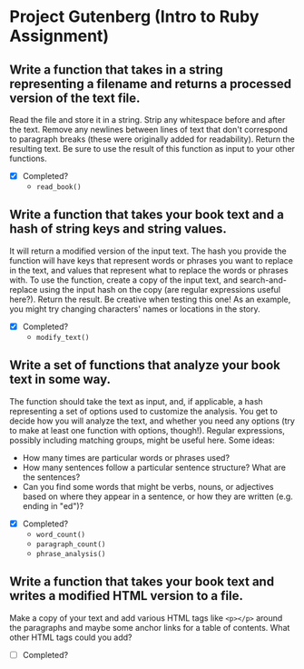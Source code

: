 # Project Gutenberg (Intro to Ruby Assignment)

## Write a function that takes in a string representing a filename and returns a processed version of the text file.
Read the file and store it in a string. Strip any whitespace before and after the text. Remove any newlines between lines of text that don't correspond to paragraph breaks (these were originally added for readability). Return the resulting text. Be sure to use the result of this function as input to your other functions.
- [x] Completed?
  - `read_book()`

## Write a function that takes your book text and a hash of string keys and string values.
It will return a modified version of the input text. The hash you provide the function will have keys that represent words or phrases you want to replace in the text, and values that represent what to replace the words or phrases with. To use the function, create a copy of the input text, and search-and-replace using the input hash on the copy (are regular expressions useful here?). Return the result. Be creative when testing this one! As an example, you might try changing characters' names or locations in the story.
- [x] Completed?
  - `modify_text()`

## Write a set of functions that analyze your book text in some way.
The function should take the text as input, and, if applicable, a hash representing a set of options used to customize the analysis. You get to decide  how you will analyze the text, and whether you need any options (try to make at least one function with options, though!). Regular expressions, possibly including matching groups, might be useful here. Some ideas:
- How many times are particular words or phrases used?
- How many sentences follow a particular sentence structure? What are the sentences?
- Can you find some words that might be verbs, nouns, or adjectives based on where they appear in a sentence, or how they are written (e.g. ending in "ed")?


- [x] Completed?
  - `word_count()`
  - `paragraph_count()`
  - `phrase_analysis()`

## Write a function that takes your book text and writes a modified HTML version to a file.
Make a copy of your text and add various HTML tags like `<p></p>` around the paragraphs and maybe some anchor links for a table of contents. What other HTML tags could you add?
- [ ] Completed?
